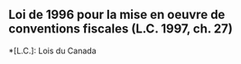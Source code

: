 ## Loi de 1996 pour la mise en oeuvre de conventions fiscales (L.C. 1997, ch. 27)
  *[L.C.]: Lois du Canada
